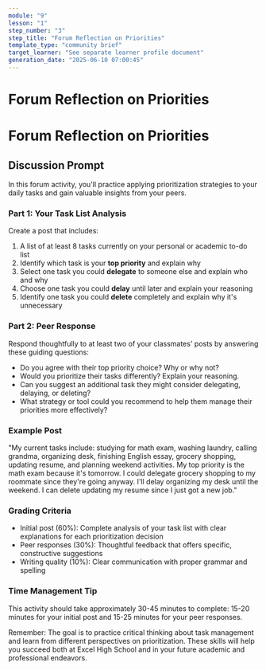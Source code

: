 ```yaml
---
module: "9"
lesson: "1"
step_number: "3"
step_title: "Forum Reflection on Priorities"
template_type: "community brief"
target_learner: "See separate learner profile document"
generation_date: "2025-06-10 07:00:45"
---
```


# Forum Reflection on Priorities

# Forum Reflection on Priorities

## Discussion Prompt

In this forum activity, you'll practice applying prioritization strategies to your daily tasks and gain valuable insights from your peers.

### Part 1: Your Task List Analysis
Create a post that includes:

1. A list of at least 8 tasks currently on your personal or academic to-do list
2. Identify which task is your **top priority** and explain why
3. Select one task you could **delegate** to someone else and explain who and why
4. Choose one task you could **delay** until later and explain your reasoning
5. Identify one task you could **delete** completely and explain why it's unnecessary

### Part 2: Peer Response
Respond thoughtfully to at least two of your classmates' posts by answering these guiding questions:
- Do you agree with their top priority choice? Why or why not?
- Would you prioritize their tasks differently? Explain your reasoning.
- Can you suggest an additional task they might consider delegating, delaying, or deleting?
- What strategy or tool could you recommend to help them manage their priorities more effectively?

### Example Post
"My current tasks include: studying for math exam, washing laundry, calling grandma, organizing desk, finishing English essay, grocery shopping, updating resume, and planning weekend activities. My top priority is the math exam because it's tomorrow. I could delegate grocery shopping to my roommate since they're going anyway. I'll delay organizing my desk until the weekend. I can delete updating my resume since I just got a new job."

### Grading Criteria
- Initial post (60%): Complete analysis of your task list with clear explanations for each prioritization decision
- Peer responses (30%): Thoughtful feedback that offers specific, constructive suggestions
- Writing quality (10%): Clear communication with proper grammar and spelling

### Time Management Tip
This activity should take approximately 30-45 minutes to complete: 15-20 minutes for your initial post and 15-25 minutes for your peer responses.

Remember: The goal is to practice critical thinking about task management and learn from different perspectives on prioritization. These skills will help you succeed both at Excel High School and in your future academic and professional endeavors.